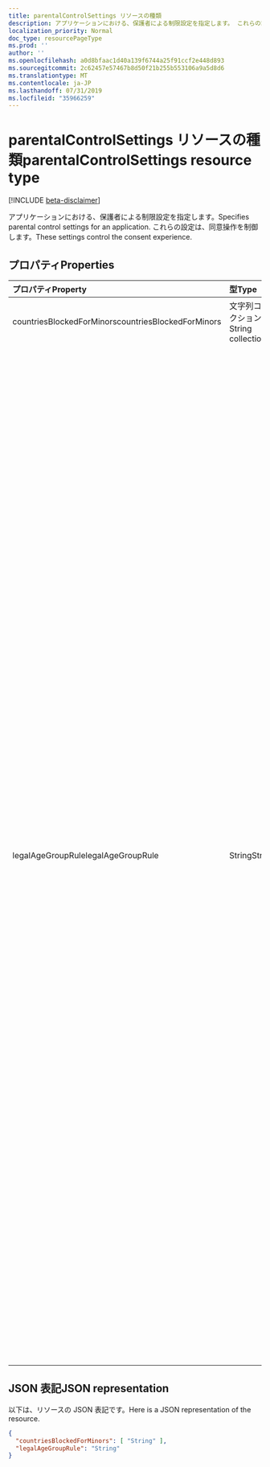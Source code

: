 ```yaml
---
title: parentalControlSettings リソースの種類
description: アプリケーションにおける、保護者による制限設定を指定します。 これらの設定は、同意操作を制御します。
localization_priority: Normal
doc_type: resourcePageType
ms.prod: ''
author: ''
ms.openlocfilehash: a0d8bfaac1d40a139f6744a25f91ccf2e448d893
ms.sourcegitcommit: 2c62457e57467b8d50f21b255b553106a9a5d8d6
ms.translationtype: MT
ms.contentlocale: ja-JP
ms.lasthandoff: 07/31/2019
ms.locfileid: "35966259"
---
```

# <a name="parentalcontrolsettings-resource-type"></a><span data-ttu-id="366ab-104">parentalControlSettings リソースの種類</span><span class="sxs-lookup"><span data-stu-id="366ab-104">parentalControlSettings resource type</span></span>

[!INCLUDE [beta-disclaimer](../../includes/beta-disclaimer.md)]

<span data-ttu-id="366ab-105">アプリケーションにおける、保護者による制限設定を指定します。</span><span class="sxs-lookup"><span data-stu-id="366ab-105">Specifies parental control settings for an application.</span></span> <span data-ttu-id="366ab-106">これらの設定は、同意操作を制御します。</span><span class="sxs-lookup"><span data-stu-id="366ab-106">These settings control the consent experience.</span></span>

## <a name="properties"></a><span data-ttu-id="366ab-107">プロパティ</span><span class="sxs-lookup"><span data-stu-id="366ab-107">Properties</span></span>

| <span data-ttu-id="366ab-108">プロパティ</span><span class="sxs-lookup"><span data-stu-id="366ab-108">Property</span></span> | <span data-ttu-id="366ab-109">型</span><span class="sxs-lookup"><span data-stu-id="366ab-109">Type</span></span> | <span data-ttu-id="366ab-110">説明</span><span class="sxs-lookup"><span data-stu-id="366ab-110">Description</span></span> |
:---------------|:--------|:----------|
|<span data-ttu-id="366ab-111">countriesBlockedForMinors</span><span class="sxs-lookup"><span data-stu-id="366ab-111">countriesBlockedForMinors</span></span>|<span data-ttu-id="366ab-112">文字列コレクション</span><span class="sxs-lookup"><span data-stu-id="366ab-112">String collection</span></span>| <span data-ttu-id="366ab-113">[2 文字の ISO 国コード](https://www.iso.org/iso-3166-country-codes.html)を指定します。</span><span class="sxs-lookup"><span data-stu-id="366ab-113">Specifies the [two-letter ISO country codes](https://www.iso.org/iso-3166-country-codes.html).</span></span> <span data-ttu-id="366ab-114">この一覧で指定された国からの未成年者では、アプリケーションへのアクセスがブロックされます。</span><span class="sxs-lookup"><span data-stu-id="366ab-114">Access to the application will be blocked for minors from the countries specified in this list.</span></span>|
|<span data-ttu-id="366ab-115">legalAgeGroupRule</span><span class="sxs-lookup"><span data-stu-id="366ab-115">legalAgeGroupRule</span></span>| <span data-ttu-id="366ab-116">String</span><span class="sxs-lookup"><span data-stu-id="366ab-116">String</span></span> | <span data-ttu-id="366ab-117">アプリのユーザーに適用する法的年齢グループルールを指定します。</span><span class="sxs-lookup"><span data-stu-id="366ab-117">Specifies the legal age group rule that applies to users of the app.</span></span> <span data-ttu-id="366ab-118">以下のいずれかの値に設定できます。</span><span class="sxs-lookup"><span data-stu-id="366ab-118">Can be set to one of the following values:</span></span> <table><tr><th><span data-ttu-id="366ab-119">値</span><span class="sxs-lookup"><span data-stu-id="366ab-119">Value</span></span></th><th><span data-ttu-id="366ab-120">説明</span><span class="sxs-lookup"><span data-stu-id="366ab-120">Description</span></span></th></tr><tr><td><span data-ttu-id="366ab-121">許可</span><span class="sxs-lookup"><span data-stu-id="366ab-121">Allow</span></span></td><td><span data-ttu-id="366ab-122">既定値です。</span><span class="sxs-lookup"><span data-stu-id="366ab-122">Default.</span></span> <span data-ttu-id="366ab-123">リーガルの最小値を強制します。</span><span class="sxs-lookup"><span data-stu-id="366ab-123">Enforces the legal minimum.</span></span> <span data-ttu-id="366ab-124">これは、欧州連合と韓国の未成年者について、キッズセーフティが必要であることを意味します。</span><span class="sxs-lookup"><span data-stu-id="366ab-124">This means parental consent is required for minors in the European Union and Korea.</span></span></td></tr><tr><td><span data-ttu-id="366ab-125">Requireconforprivacyservices</span><span class="sxs-lookup"><span data-stu-id="366ab-125">RequireConsentForPrivacyServices</span></span></td><td><span data-ttu-id="366ab-126">ユーザーが COPPA ルールに準拠する生年月日を指定することを強制します。</span><span class="sxs-lookup"><span data-stu-id="366ab-126">Enforces the user to specify date of birth to comply with COPPA rules.</span></span> </td></tr><tr><td><span data-ttu-id="366ab-127">Requireconforminor</span><span class="sxs-lookup"><span data-stu-id="366ab-127">RequireConsentForMinors</span></span></td><td><span data-ttu-id="366ab-128">国のマイナールールに関係なく、18才以下の年齢に対しては、上位下位の同意が必要です。</span><span class="sxs-lookup"><span data-stu-id="366ab-128">Requires parental consent for ages below 18, regardless of country minor rules.</span></span></td></tr><tr><td><span data-ttu-id="366ab-129">Requireconforkids</span><span class="sxs-lookup"><span data-stu-id="366ab-129">RequireConsentForKids</span></span></td><td><span data-ttu-id="366ab-130">国のマイナールールに関係なく、14才未満の年齢に対して上位下位の同意が必要です。</span><span class="sxs-lookup"><span data-stu-id="366ab-130">Requires parental consent for ages below 14, regardless of country minor rules.</span></span></td></tr><tr><td><span data-ttu-id="366ab-131">BlockMinors</span><span class="sxs-lookup"><span data-stu-id="366ab-131">BlockMinors</span></span></td><td><span data-ttu-id="366ab-132">未成年者がアプリを使用することをブロックします。</span><span class="sxs-lookup"><span data-stu-id="366ab-132">Blocks minors from using the app.</span></span></td></tr></table> |

## <a name="json-representation"></a><span data-ttu-id="366ab-133">JSON 表記</span><span class="sxs-lookup"><span data-stu-id="366ab-133">JSON representation</span></span>
<span data-ttu-id="366ab-134">以下は、リソースの JSON 表記です。</span><span class="sxs-lookup"><span data-stu-id="366ab-134">Here is a JSON representation of the resource.</span></span>

<!--{
  "blockType": "resource",
  "@odata.type": "microsoft.graph.parentalControlSettings"
}-->
```json
{
  "countriesBlockedForMinors": [ "String" ],
  "legalAgeGroupRule": "String"
}

```
